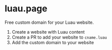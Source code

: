 # luau.page

Free custom domain for your Luau website.

1. Create a website with Luau content
2. Create a PR to add your website to `cname.luau`
3. Add the custom domain to your website
